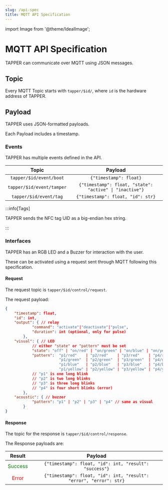 ```yaml
---
slug: /api-spec
title: MQTT API Specification
---
```


import Image from '@theme/IdealImage';

# MQTT API Specification

TAPPER can communicate over MQTT using JSON messages.

## Topic

Every MQTT Topic starts with `tapper/$id/`, where `id` is the hardware address of TAPPER.

## Payload

TAPPER uses JSON-formatted payloads.

Each Payload includes a timestamp.

### Events

TAPPER has multiple events defined in the API.

|           Topic           |                         Payload                         |
| :-----------------------: | :-----------------------------------------------------: |
|  `tapper/$id/event/boot`  |                 `{"timestamp": float}`                  |
| `tapper/$id/event/tamper` | `{"timestamp": float, "state": "active" \| "inactive"}` |
|  `tapper/$id/event/tag`   |            `{"timestamp": float, "id": str}`            |

:::info[Tags]

TAPPER sends the NFC tag UID as a big-endian hex string.

:::

### Interfaces

TAPPER has an RGB LED and a Buzzer for interaction with the user.

These can be activated using a request sent through MQTT following this specification.

#### Request

The request topic is `tapper/$id/control/request`.

The request payload:

```json
{
    "timestamp": float,
    "id": int,
    "output": { // relay
            "command": "activate"|"deactivate"|"pulse",
            "duration": int (optional, only for pulse)
        },
    "visual": { // LED
            // either "state" or "pattern" must be set
            "state": "off" | "on/red" | "on/green" | "on/blue" | "on/yellow",
            "pattern":  "p1/red"    | "p2/red"    | "p3/red"    | "p4/red"   |
                        "p1/green"  | "p2/green"  | "p3/green"  | "p4/green" |
                        "p1/blue"   | "p2/blue"   | "p3/blue"   | "p4/blue"  |
                        "p1/yellow" | "p2/yellow" | "p3/yellow" | "p4/yellow"
            // "p1" is one long blink
            // "p2" is two long blinks
            // "p3" is three long blinks
            // "p4" is four short blinks (error)
        },
    "acoustic": { // buzzer
            "pattern": "p1" | "p2" | "p3" | "p4" // same as visual
        }
}
```

#### Response

The topic for the response is `tapper/$id/control/response`.

The Response payloads are:

|               Result               |                              Payload                               |
| :--------------------------------: | :----------------------------------------------------------------: |
| <font color="green">Success</font> |       `{"timestamp": float, "id": int, "result": "success"}`       |
|   <font color="red">Error</font>   | `{"timestamp": float, "id": int, "result": "error", "error": str}` |
